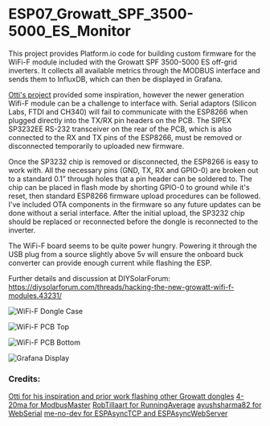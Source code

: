 # ESP07_Growatt_SPF_3500-5000_ES_Monitor
This project provides Platform.io code for building custom firmware for the WiFi-F module included with the Growatt SPF 3500-5000 ES off-grid inverters. It collects all available metrics through the MODBUS interface and sends them to InfluxDB, which can then be displayed in Grafana.

[Otti's project](https://github.com/otti/Growatt_ShineWiFi-S) provided some inspiration, however the newer generation Wifi-F module can be a challenge to interface with. Serial adaptors (Silicon Labs, FTDI and CH340) will fail to communicate with the ESP8266 when plugged directly into the TX/RX pin headers on the PCB. The SIPEX SP3232EE RS-232 transceiver on the rear of the PCB, which is also connected to the RX and TX pins of the ESP8266, must be removed or disconnected temporarily to uploaded new firmware.

Once the SP3232 chip is removed or disconnected, the ESP8266 is easy to work with. All the necessary pins (GND, TX, RX and GPIO-0) are broken out to a standard 0.1” through holes that a pin header can be soldered to. The chip can be placed in flash mode by shorting GPIO-0 to ground while it's reset, then standard ESP8266 firmware upload procedures can be followed.
I've included OTA components in the firmware so any future updates can be done without a serial interface. After the initial upload, the SP3232 chip should be replaced or reconnected before the dongle is reconnected to the inverter.

The WiFi-F board seems to be quite power hungry. Powering it through the USB plug from a source slightly above 5v will ensure the onboard buck converter can provide enough current while flashing the ESP.

Further details and discussion at DIYSolarForum: https://diysolarforum.com/threads/hacking-the-new-growatt-wifi-f-modules.43231/

![WiFi-F Dongle Case](https://github.com/octal-ip/ESP07_Growatt_SPF_3500-5000_ES_Monitor/blob/main/pics/Wifi-F%20Case.jpg "WiFi-F Dongle Case")

![WiFi-F PCB Top](https://github.com/octal-ip/ESP07_Growatt_SPF_3500-5000_ES_Monitor/blob/main/pics/WiFi-F%20PCB%20Top.jpg "WiFi-F Dongle Top")

![WiFi-F PCB Bottom](https://github.com/octal-ip/ESP07_Growatt_SPF_3500-5000_ES_Monitor/blob/main/pics/WiFi-F%20PCB%20Bottom.jpg "WiFi-F Dongle Bottom")

![Grafana Display](https://github.com/octal-ip/ESP07_Growatt_SPF_3500-5000_ES_Monitor/blob/main/pics/Growatt_Grafana.png "Grafana Display")




### Credits:
[Otti for his inspiration and prior work flashing other Growatt dongles](https://github.com/otti/Growatt_ShineWiFi-S)
[4-20ma for ModbusMaster](https://github.com/4-20ma/ModbusMaster)
[RobTillaart for RunningAverage](https://github.com/RobTillaart/RunningAverage)
[ayushsharma82 for WebSerial](https://github.com/ayushsharma82/WebSerial)
[me-no-dev for ESPAsyncTCP and ESPAsyncWebServer](https://github.com/me-no-dev/ESPAsyncTCP)

